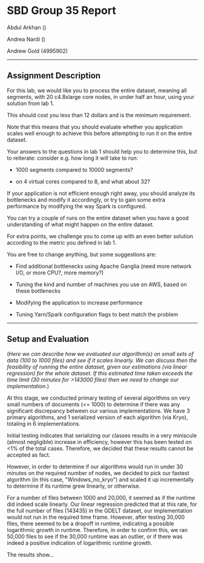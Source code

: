 
# SBD Group 35 Report 



Abdul Arkhan () 

Andrea Nardi () 

Andrew Gold (4995902) 





--- 



## Assignment Description 

For this lab, we would like you to process the entire dataset, meaning all segments, with 20 c4.8xlarge core nodes, 
in under half an hour, using your solution from lab 1. 

This should cost you less than 12 dollars and is the minimum requirement. 



Note that this means that you should evaluate whether you application scales well enough to achieve this before attempting to 
run it on the entire dataset. 

Your answers to the questions in lab 1 should help you to determine this, but to reiterate: consider e.g. how long it will 
take to run: 



- 1000 segments compared to 10000 segments? 

- on 4 virtual cores compared to 8, and what about 32? 



If your application is not efficient enough right away, you should analyze its bottlenecks and modify it accordingly, or 
try to gain some extra performance by modifying the way Spark is configured. 

You can try a couple of runs on the entire dataset when you have a good understanding of what might happen on the entire dataset. 



For extra points, we challenge you to come up with an even better solution according to the metric you defined in lab 1. 

You are free to change anything, but some suggestions are: 



- Find additional bottlenecks using Apache Ganglia (need more network I/O, or more CPU?, more memory?) 

- Tuning the kind and number of machines you use on AWS, based on these bottlenecks 

- Modifying the application to increase performance 

- Tuning Yarn/Spark configuration flags to best match the problem 





--- 



## Setup and Evaluation 



(*Here we can describe how we evaluated our algorithm(s) on small sets of data (100 to 1000 files) and see if it scales linearly. 
We can discuss then the feasibility of running the entire dataset, given our estimations (via linear regression) for the whole 
dataset. If this estimated time taken exceeds the time limit (30 minutes for >143000 files) then we need to change our 
implementation.*) 





At this stage, we conducted primary testing of several algorithms on very small numbers of documents (<= 1000) to determine 
if there was any significant discrepancy between our various implementations. We have 3 primary algorithms, and 1 serialized 
version of each algorithm (via Kryo), totaling in 6 implementations. 



Initial testing indicates that serializing our classes results in a very miniscule (almost negligible) increase in efficiency, 
however this has been tested on <1% of the total cases. Therefore, we decided that these results cannot be accepted as fact. 



However, in order to determine if our algorithms would run in under 30 minutes on the required number of nodes, we decided to
pick our fastest algorithm (in this case, "Windows_no_kryo") and scaled it up incrementally to determine if its runtime grew 
linearly, or otherwise. 



For a number of files between 1000 and 20,000, it seemed as if the runtime did indeed scale linearly. Our linear regression 
predicted that at this rate, for the full number of files (143435) in the GDELT dataset, our implementation would not run 
in the required time frame. However, after testing 30,000 files, there seemed to be a dropoff in runtime, indicating a 
possible logarithmic growth in runtime. Therefore, in order to confirm this, we ran 50,000 files to see if the 30,000 
runtime was an outlier, or if there was indeed a positive indication of logarithmic runtime growth. 



The results show...
